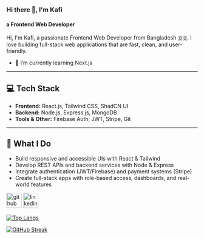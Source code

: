 ### Hi there 👋, I'm Kafi
#### a Frontend Web Developer
Hi, I'm Kafi, a passionate Frontend Web Developer from Bangladesh 🇧🇩. I love building full-stack web applications that are fast, clean, and user-friendly.

- 🌱 I’m currently learning Next.js 

---

## 💻 Tech Stack

- **Frontend:** React.js, Tailwind CSS, ShadCN UI  
- **Backend:** Node.js, Express.js, MongoDB  
- **Tools & Other:** Firebase Auth, JWT, Stripe, Git

---

## 🚀 What I Do

- Build responsive and accessible UIs with React & Tailwind  
- Develop REST APIs and backend services with Node & Express  
- Integrate authentication (JWT/Firebase) and payment systems (Stripe)  
- Create full-stack apps with role-based access, dashboards, and real-world features    


[<img src='https://cdn.jsdelivr.net/npm/simple-icons@3.0.1/icons/github.svg' alt='github' height='40'>](https://github.com/0xkafi)  [<img src='https://cdn.jsdelivr.net/npm/simple-icons@3.0.1/icons/linkedin.svg' alt='linkedin' height='40'>](https://www.linkedin.com/in/abdullahilkafi/)  

[![Top Langs](https://github-readme-stats.vercel.app/api/top-langs/?username=0xkafi&layout=compact)](https://github.com/anuraghazra/github-readme-stats)

[![GitHub Streak](https://streak-stats.demolab.com/?username=0xkafi&theme=dark)](https://git.io/streak-stats)
